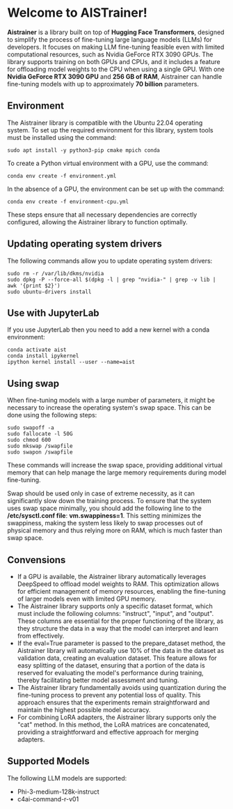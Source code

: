 # Welcome to AISTrainer!

**Aistrainer** is a library built on top of **Hugging Face Transformers**, designed to simplify the process of fine-tuning large language models (LLMs) for developers. It focuses on making LLM fine-tuning feasible even with limited computational resources, such as Nvidia GeForce RTX 3090 GPUs. The library supports training on both GPUs and CPUs, and it includes a feature for offloading model weights to the CPU when using a single GPU. With one **Nvidia GeForce RTX 3090 GPU** and **256 GB of RAM**, Aistrainer can handle fine-tuning models with up to approximately **70 billion** parameters.


## Environment

The Aistrainer library is compatible with the Ubuntu 22.04 operating system. To set up the required environment for this library, system tools must be installed using the command: 
```console
sudo apt install -y python3-pip cmake mpich conda
```
To create a Python virtual environment with a GPU, use the command:
```console
conda env create -f environment.yml
``` 
In the absence of a GPU, the environment can be set up with the command: 
```console
conda env create -f environment-cpu.yml
``` 
These steps ensure that all necessary dependencies are correctly configured, allowing the Aistrainer library to function optimally.

## Updating operating system drivers

The following commands allow you to update operating system drivers:
```console
sudo rm -r /var/lib/dkms/nvidia
sudo dpkg -P --force-all $(dpkg -l | grep "nvidia-" | grep -v lib | awk '{print $2}')
sudo ubuntu-drivers install
```

## Use with JupyterLab

If you use JupyterLab then you need to add a new kernel with a conda environment:
```console
conda activate aist
conda install ipykernel
ipython kernel install --user --name=aist
```

## Using swap

When fine-tuning models with a large number of parameters, it might be necessary to increase the operating system's swap space. This can be done using the following steps:

```console
sudo swapoff -a
sudo fallocate -l 50G
sudo chmod 600
sudo mkswap /swapfile
sudo swapon /swapfile
```

These commands will increase the swap space, providing additional virtual memory that can help manage the large memory requirements during model fine-tuning.

Swap should be used only in case of extreme necessity, as it can significantly slow down the training process. To ensure that the system uses swap space minimally, you should add the following line to the **/etc/sysctl.conf file**: **vm.swappiness=1**. This setting minimizes the swappiness, making the system less likely to swap processes out of physical memory and thus relying more on RAM, which is much faster than swap space.

## Convensions

- If a GPU is available, the Aistrainer library automatically leverages DeepSpeed to offload model weights to RAM. This optimization allows for efficient management of memory resources, enabling the fine-tuning of larger models even with limited GPU memory.
- The Aistrainer library supports only a specific dataset format, which must include the following columns: "instruct", "input", and "output". These columns are essential for the proper functioning of the library, as they structure the data in a way that the model can interpret and learn from effectively.
- If the eval=True parameter is passed to the prepare_dataset method, the Aistrainer library will automatically use 10% of the data in the dataset as validation data, creating an evaluation dataset. This feature allows for easy splitting of the dataset, ensuring that a portion of the data is reserved for evaluating the model's performance during training, thereby facilitating better model assessment and tuning.
- The Aistrainer library fundamentally avoids using quantization during the fine-tuning process to prevent any potential loss of quality. This approach ensures that the experiments remain straightforward and maintain the highest possible model accuracy.
- For combining LoRA adapters, the Aistrainer library supports only the "cat" method. In this method, the LoRA matrices are concatenated, providing a straightforward and effective approach for merging adapters.

## Supported Models

The following LLM models are supported:
- Phi-3-medium-128k-instruct
- c4ai-command-r-v01
